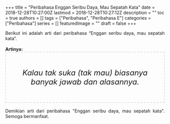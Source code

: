 +++
title = "Peribahasa Enggan Seribu Daya, Mau Sepatah Kata"
date = 2018-12-28T10:27:00Z
lastmod = 2018-12-28T10:27:12Z
description = ""
toc = true
authors = []
tags = ["Peribahasa", "Peribahasa E"]
categories = ["Peribahasa"]
series = []
featuredImage = ""
draft = false
+++

<div dir="ltr" style="text-align: left;" trbidi="on"><div style="text-align: justify;">Berikut ini adalah arti dari peribahasa “Enggan seribu daya, mau sepatah kata”.</div><br /><div style="text-align: justify;"><b>Artinya:</b></div><div style="border: 2px dashed #ddd; font-size: 24px; height: auto; margin: 0 auto; padding: 50px; text-align: center; width: auto;"><i>Kalau tak suka (tak mau) biasanya banyak jawab dan alasannya.</i></div><div style="text-align: justify;"><br /></div><div style="text-align: justify;">Demikian arti dari peribahasa "Enggan seribu daya, mau sepatah kata". Semoga bermanfaat. </div></div>
